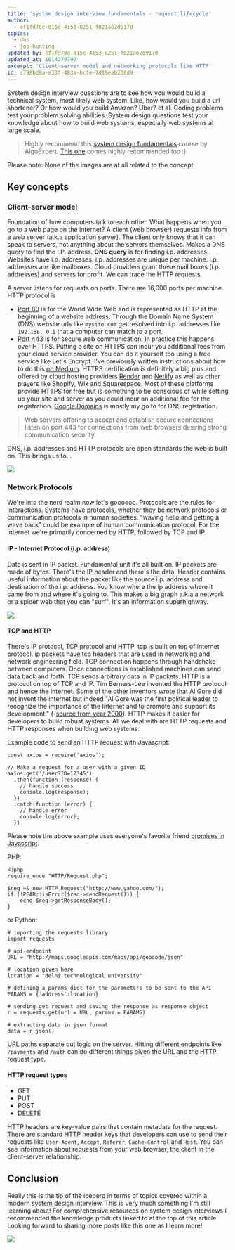 ```yaml
---
title: 'system design interview fundamentals - request lifecycle'
author:
  - ef1fd78e-815e-4153-8251-f021a62d917d
topics:
  - dns
  - job-hunting
updated_by: ef1fd78e-815e-4153-8251-f021a62d917d
updated_at: 1614279790
excerpt: 'Client-server model and networking protocols like HTTP'
id: c798bd9a-e33f-483a-bcfe-7d19eab238d9
---
```

System design interview questions are to see how you would build a technical system, most likely web system. Like, how would you build a url shortener? Or how would you build Amazon? Uber? et al. Coding problems test your problem solving abilities. System design questions test your knowledge about how to build web systems, especially web systems at large scale.

> Highly recommend this [system design fundamentals](https://www.algoexpert.io/systems/fundamentals) course by AlgoExpert. [This one](https://www.educative.io/courses/grokking-the-system-design-interview) comes highly recommended too :)

Please note: None of the images are at all related to the concept..

## Key concepts

### Client-server model 

Foundation of how computers talk to each other. What happens when you go to a web page on the internet? A client (web browser) requests info from a web server (a.k.a application server). The client only knows that it can speak to servers, not anything about the servers themselves. Makes a DNS query to find the I.P. address. **DNS query** is for finding i.p. addresses. Websites have i.p. addresses. i.p. addresses are unique per machine. i.p. addresses are like mailboxes. Cloud providers grant these mail boxes (i.p. addresses) and servers for profit. We can trace the HTTP requests.

A server listens for requests on ports. There are 16,000 ports per machine. HTTP protocol is 
- [Port 80](https://www.grc.com/port_80.htm) is for the World Wide Web and is represented as HTTP at the beginning of a website address. Through the Domain Name System (DNS) website urls like `mysite.com` get resolved into i.p. addresses like `192.168. 0.1` that a computer can match to a port. 
- [Port 443](https://www.grc.com/port_443.htm) is for secure web communication. In practice this happens over HTTPS. Putting a site on HTTPS can incur you additional fees from your cloud service provider. You can do it yourself too using a free service like Let's Encrypt. I've previously written instructions about how to do this [on Medium](https://medium.com/employbl/https-ssl-on-heroku-with-google-domains-as-dns-provider-c55c438556c6). HTTPS certification is definitely a big plus and offered by cloud hosting providers [Render](https://render.com/) and [Netlify](https://www.rias.be/blog/deploying-a-statamic-3-site-to-netlify) as well as other players like Shopify, Wix and Squarespace. Most of these platforms provide HTTPS for free but is something to be conscious of while setting up your site and server as you could incur an additional fee for the registration. [Google Domains](https://www.employbl.com/blog/launch-a-website-with-a-custom-url-using-github-pages-and-google-domains) is mostly my go to for DNS registration.

> Web servers offering to accept and establish secure connections listen on port 443 for connections from web browsers desiring strong communication security.

DNS, i.p. addresses and HTTP protocols are open standards the web is built on. This brings us to...

![](/assets/mission_impossible_1.gif)


### Network Protocols

We're into the nerd realm now let's goooooo. Protocols are the rules for interactions. Systems have protocols, whether they be network protocols or communication protocols in human societies. "waving hello and getting a wave back" could be example of human communication protocol. For the internet we're primarily concerned by HTTP, followed by TCP and IP.

#### IP - Internet Protocol (i.p. address)

Data is sent in IP packet. Fundamental unit it's all built on. IP packets are made of bytes. There's the IP header and there's the data. Header contains useful information about the packet like the source i.p. address and destination of the i.p. address. You know where the ip address where it came from and where it's going to. This makes a big graph a.k.a a network or a spider web that you can "surf". It's an information superhighway.

![](/assets/mission_impossible_2.jpg)

#### TCP and HTTP

There's IP protocol, TCP protocol and HTTP. tcp is built on top of internet protocol. ip packets have tcp headers that are used in networking and network engineering field. TCP connection happens through handshake between computers. Once connections is established machines can send data back and forth. TCP sends arbitrary data in IP packets. HTTP is a protocol on top of TCP and IP. Tim Berners-Lee invented the HTTP protocol and hence the internet. Some of the other inventors wrote that Al Gore did not invent the internet but indeed "Al Gore was the first political leader to recognize the importance of the Internet and to promote and support its development." (-[source from year 2000](http://amsterdam.nettime.org/Lists-Archives/nettime-l-0009/msg00311.html)). HTTP makes it easier for developers to build robust systems. All we deal with are HTTP requests and HTTP responses when building web systems.

Example code to send an HTTP request with Javascript:

```
const axios = require('axios');

// Make a request for a user with a given ID
axios.get('/user?ID=12345')
  .then(function (response) {
    // handle success
    console.log(response);
  })
  .catch(function (error) {
    // handle error
    console.log(error);
  })
```
Please note the above example uses everyone's favorite friend [promises in Javascript](https://github.com/connor11528/promise-it-wont-hurt).

PHP:

```
<?php
require_once "HTTP/Request.php";

$req =& new HTTP_Request("http://www.yahoo.com/");
if (!PEAR::isError($req->sendRequest())) {
    echo $req->getResponseBody();
}
```

or Python: 

```
# importing the requests library 
import requests 
  
# api-endpoint 
URL = "http://maps.googleapis.com/maps/api/geocode/json"
  
# location given here 
location = "delhi technological university"
  
# defining a params dict for the parameters to be sent to the API 
PARAMS = {'address':location} 
  
# sending get request and saving the response as response object 
r = requests.get(url = URL, params = PARAMS) 
  
# extracting data in json format 
data = r.json() 
```

URL paths separate out logic on the server. Hitting different endpoints like `/payments` and `/auth` can do different things given the URL and the HTTP request type.

#### HTTP request types

- GET
- PUT
- POST
- DELETE

HTTP headers are key-value pairs that contain metadata for the request. There are standard HTTP header keys that developers can use to send their requests like `User-Agent`, `Accept`, `Referer`, `Cache-Control` and `Host`. You can see information about requests from your web browser, the client in the client-server relationship.

## Conclusion

Really this is the tip of the iceberg in terms of topics covered within a modern system design interview. This is very much something I'm still learning about! For comprehensive resources on system design interviews I recommended the knowledge products linked to at the top of this article. Looking forward to sharing more posts like this one as I learn more!

![](/assets/mission_impossible_3.jpg)